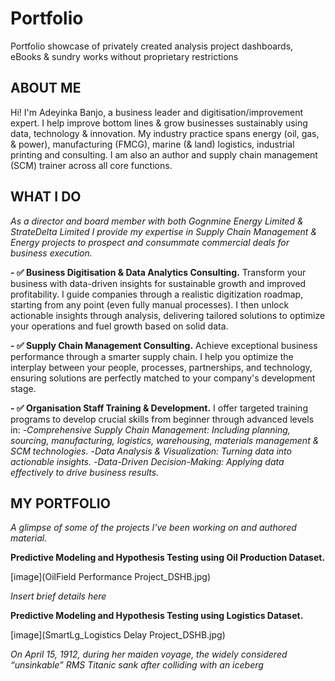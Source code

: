 # Portfolio
Portfolio showcase of privately created analysis project dashboards, eBooks & sundry works without proprietary restrictions 

## ABOUT ME
Hi! I'm Adeyinka Banjo, a business leader and digitisation/improvement expert. I help improve bottom lines & grow businesses sustainably using data, technology & innovation. 
My industry practice spans energy (oil, gas, & power), manufacturing (FMCG), marine (& land) logistics, industrial printing and consulting. I am also an author and supply chain management (SCM) trainer across all core functions. 

## WHAT I DO
*As a director and board member with both Gognmine Energy Limited & StrateDelta Limited I provide my expertise in Supply Chain Management & Energy projects to prospect and consummate commercial deals for business execution.*

**- ✅ Business Digitisation & Data Analytics Consulting.**
Transform your business with data-driven insights for sustainable growth and improved profitability. I guide companies through a realistic digitization roadmap, starting from any point (even fully manual processes). I then unlock actionable insights through analysis, delivering tailored solutions to optimize your operations and fuel growth based on solid data.

**- ✅ Supply Chain Management Consulting.**
Achieve exceptional business performance through a smarter supply chain. I help you optimize the interplay between your people, processes, partnerships, and technology, ensuring solutions are perfectly matched to your company's development stage.

**- ✅ Organisation Staff Training & Development.**
I offer targeted training programs to develop crucial skills from beginner through advanced levels in:
-*Comprehensive Supply Chain Management: Including planning, sourcing, manufacturing, logistics, warehousing, materials management & SCM technologies.*
-*Data Analysis & Visualization: Turning data into actionable insights.*
-*Data-Driven Decision-Making: Applying data effectively to drive business results.*

## MY PORTFOLIO

*A glimpse of some of the projects I've been working on and authored material.*

**Predictive Modeling and Hypothesis Testing using Oil Production Dataset.**

[image](OilField Performance Project_DSHB.jpg)

*Insert brief details here*


**Predictive Modeling and Hypothesis Testing using Logistics Dataset.**

[image](SmartLg_Logistics Delay Project_DSHB.jpg)

*On April 15, 1912, during her maiden voyage, the widely considered
“unsinkable” RMS Titanic sank after colliding with an iceberg*
